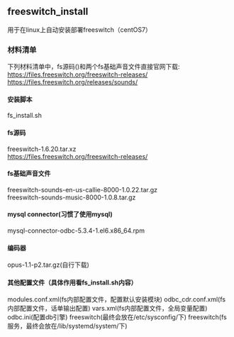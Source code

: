 ## freeswitch_install
用于在linux上自动安装部署freeswitch（centOS7）

### 材料清单
下列材料清单中，fs源码()和两个fs基础声音文件直接官网下载:  
https://files.freeswitch.org/freeswitch-releases/  
https://files.freeswitch.org/releases/sounds/  

#### 安装脚本
fs_install.sh 
#### fs源码
freeswitch-1.6.20.tar.xz  
https://files.freeswitch.org/freeswitch-releases/
#### fs基础声音文件
freeswitch-sounds-en-us-callie-8000-1.0.22.tar.gz  
freeswitch-sounds-music-8000-1.0.8.tar.gz
#### mysql connector(习惯了使用mysql)
mysql-connector-odbc-5.3.4-1.el6.x86_64.rpm 
#### 编码器
opus-1.1-p2.tar.gz(自行下载)
#### 其他配置文件（具体作用看fs_install.sh内容）
modules.conf.xml(fs内部配置文件，配置默认安装模块)
odbc_cdr.conf.xml(fs内部配置文件，话单输出配置)
vars.xml(fs内部配置文件，全局变量配置)
odbc.ini(配置db引擎)
freeswitch(最终会放在/etc/sysconfig/下)
freeswitch(fs服务，最终会放在/lib/systemd/system/下)
